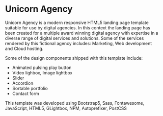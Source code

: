 <h1>Unicorn Agency</h1>

Unicorn Agency is a modern responsive HTML5 landing page template suitable for use by digital agencies. In this context the landing page has been created for a multiple award winning digital agency with expertise in a diverse range of digital services and solutions. Some of the services rendered by this fictional agency includes: Marketing, Web development and Cloud hosting.

Some of the design components shipped with this template include:

<ul>
  <li>Animated pulsing play button</li>
  <li>Video lighbox, Image lightbox</li>
  <li>Slider</li>
  <li>Accordion</li>
  <li>Sortable portfolio</li>
  <li>Contact form</li>
</ul>

This template was developed using Bootstrap5, Sass, Fontawesome, JavaScript, HTML5, GLightbox, NPM, Autoprefixer, PostCSS
